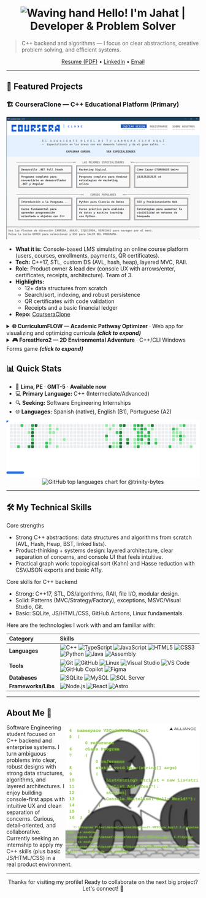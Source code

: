 <!-- markdownlint-disable MD033 -->
<h1 align="center"><img alt="Waving hand" src="https://media.giphy.com/media/hvRJCLFzcasrR4ia7z/giphy.gif" width="35"> Hello! I'm Jahat | Developer & Problem Solver</h1>
<!-- markdownlint-enable MD033 -->

> C++ backend and algorithms — I focus on clear abstractions, creative problem solving, and efficient systems.

<!-- markdownlint-disable MD033 -->
<div align="center">
  <a href=".github/assets/Resume_ES_Jahat_Trinidad.pdf">Resume (PDF)</a>
  •
  <a href="https://www.linkedin.com/in/trinitybytes">LinkedIn</a>
  •
  <a href="mailto:jahatjassiel@outlook.com">Email</a>
</div>
<!-- markdownlint-enable MD033 -->

---

## 🚀 Featured Projects

### 🏗️ CourseraClone — C++ Educational Platform (Primary)

<!-- markdownlint-disable MD033 -->
<div align="center">
  <img src=".github/assets/screenshots/coursera-clone-main.png" alt="CourseraClone console UI main menu" width="640"/>
</div>

- **What it is:** Console-based LMS simulating an online course platform (users, courses, enrollments, payments, QR certificates).
- **Tech:** C++17, STL, custom DS (AVL, hash, heap), layered MVC, RAII.
- **Role:** Product owner & lead dev (console UX with arrows/enter, certificates, receipts, architecture). Team of 3.
- **Highlights:**
  - 12+ data structures from scratch
  - Search/sort, indexing, and robust persistence
  - QR certificates with code validation
  - Receipts and a basic financial ledger
- **Repo:** [CourseraClone](https://github.com/trinity-bytes/CourseraClone)

<details>
  <summary><strong>🌐 CurriculumFLOW — Academic Pathway Optimizer</strong> · Web app for visualizing and optimizing curricula <strong><em>(click to expand)</em></strong></summary>

  <div align="center">
    <img src=".github/assets/screenshots/curriculum-flow-graph.png" alt="CurriculumFLOW curriculum graph visualization" width="640"/>
  </div>

- **What it is:** Visualize prerequisites and generate valid study plans with topological sorting.
- **Tech:** HTML/CSS/JS, Bootstrap 5, Cytoscape.js, Dagre.js.
- **Highlights:** Kahn topo sort + Hasse reduction; CSV/JSON import-export; offline ready.
- **Links:** [Repo](https://github.com/trinity-bytes/CurriculumFLOW) · [Live](https://trinity-bytes.github.io/CurriculumFLOW/)

</details>

<details>
  <summary><strong>🎮 ForestHero2 — 2D Environmental Adventure</strong> · C++/CLI Windows Forms game <strong><em>(click to expand)</em></strong></summary>

  <div align="center">
    <img src=".github/assets/screenshots/forest-hero-gameplay.png" alt="ForestHero2 pixel-art gameplay" width="640"/>
  </div>

- **What it is:** Pixel-art game about protecting and reforesting a forest; resource management and combat.
- **Tech:** C++14, C++/CLI, Windows Forms, System::Drawing; basic audio and persistence.
- **Highlights:** Solid game loop (states/input/timing), reforestation mechanics, UI screens, sound effects/music.
- **Link:** [Repo](https://github.com/trinity-bytes/ForestHero2)

<!-- markdownlint-enable MD033 -->
</details>

## 📊 Quick Stats

- :round_pushpin: **Lima, PE** · **GMT-5** · **Available now**
- :computer: **Primary Language:** C++ (Intermediate/Advanced)
- :mag: **Seeking:** Software Engineering Internships
- :globe_with_meridians: **Languages:** Spanish (native), English (B1), Portuguese (A2)

<!-- markdownlint-disable MD033 -->
<picture>
  <source
    media="(prefers-color-scheme: dark)"
    srcset="images/breakout-dark.svg"
  />
  <source
    media="(prefers-color-scheme: light)"
    srcset="images/breakout-light.svg"
  />
  <img alt="Breakout mini-game SVG (light mode)" src="images/breakout-light.svg" />
</picture>

<div align="center">
  <picture>
  <source media="(prefers-color-scheme: dark)" srcset="https://github-readme-stats.vercel.app/api/top-langs/?username=trinity-bytes&theme=catppuccin_mocha&hide_border=false&include_all_commits=true&count_private=true&layout=compact&cache_seconds=7200" />
  <source media="(prefers-color-scheme: light)" srcset="https://github-readme-stats.vercel.app/api/top-langs/?username=trinity-bytes&theme=catppuccin_latte&hide_border=false&include_all_commits=true&count_private=true&layout=compact&cache_seconds=7200" />
  <img alt="GitHub top languages chart for @trinity-bytes" src="https://github-readme-stats.vercel.app/api/top-langs/?username=trinity-bytes&theme=catppuccin_latte&hide_border=false&include_all_commits=true&count_private=true&layout=compact&cache_seconds=7200" />
  </picture>
</div>
<!-- markdownlint-enable MD033 -->

---

## 🛠️ My Technical Skills

Core strengths

- Strong C++ abstractions: data structures and algorithms from scratch (AVL, Hash, Heap, BST, linked lists).
- Product-thinking + systems design: layered architecture, clear separation of concerns, and console UI that feels intuitive.
- Practical graph work: topological sort (Kahn) and Hasse reduction with CSV/JSON exports and basic A11y.

Core skills for C++ backend

- Strong: C++17, STL, DS/algorithms, RAII, file I/O, modular design.
- Solid: Patterns (MVC/Strategy/Factory), exceptions, MSVC/Visual Studio, Git.
- Basic: SQLite, JS/HTML/CSS, GitHub Actions, Linux fundamentals.

Here are the technologies I work with and am familiar with:

| Category            | Skills                                                                                                                                                                                                                                                                                                                                                                                                                                                                                                                                                                                                                                                                                                                                                                                                                                                                    |
| :------------------ | :------------------------------------------------------------------------------------------------------------------------------------------------------------------------------------------------------------------------------------------------------------------------------------------------------------------------------------------------------------------------------------------------------------------------------------------------------------------------------------------------------------------------------------------------------------------------------------------------------------------------------------------------------------------------------------------------------------------------------------------------------------------------------------------------------------------------------------------------------------------------ |
| **Languages**       | ![C++](https://img.shields.io/badge/-C++-00599C?style=for-the-badge&logo=cplusplus&logoColor=white) ![TypeScript](https://img.shields.io/badge/-TypeScript-3178C6?style=for-the-badge&logo=typescript&logoColor=white) ![JavaScript](https://img.shields.io/badge/-JavaScript-F7DF1E?style=for-the-badge&logo=javascript&logoColor=black) ![HTML5](https://img.shields.io/badge/-HTML5-E34F26?style=for-the-badge&logo=html5&logoColor=white) ![CSS3](https://img.shields.io/badge/-CSS3-1572B6?style=for-the-badge&logo=css3&logoColor=white) ![Python](https://img.shields.io/badge/-Python-3776AB?style=for-the-badge&logo=python&logoColor=white) ![Java](https://img.shields.io/badge/-Java-007396?style=for-the-badge&logo=java&logoColor=white) ![Assembly](https://img.shields.io/badge/-Assembly-654FF0?style=for-the-badge&logo=assemblyscript&logoColor=white) |
| **Tools**           | ![Git](https://img.shields.io/badge/-Git-F05032?style=for-the-badge&logo=git&logoColor=white) ![GitHub](https://img.shields.io/badge/-GitHub-181717?style=for-the-badge&logo=github&logoColor=white) ![Linux](https://img.shields.io/badge/-Linux-FCC624?style=for-the-badge&logo=linux&logoColor=black) ![Visual Studio](https://img.shields.io/badge/-Visual%20Studio-5C2D91?style=for-the-badge&logo=visualstudio&logoColor=white) ![VS Code](https://img.shields.io/badge/-VS%20Code-007ACC?style=for-the-badge&logo=visualstudiocode&logoColor=white) ![GitHub Copilot](https://img.shields.io/badge/-GitHub%20Copilot-000000?style=for-the-badge&logo=githubcopilot&logoColor=white) ![Figma](https://img.shields.io/badge/-Figma-F24E1E?style=for-the-badge&logo=figma&logoColor=white)                                                                            |
| **Databases**       | ![SQLite](https://img.shields.io/badge/-SQLite-003B57?style=for-the-badge&logo=sqlite&logoColor=white) ![MySQL](https://img.shields.io/badge/-MySQL-4479A1?style=for-the-badge&logo=mysql&logoColor=white) ![SQL Server](https://img.shields.io/badge/-SQL%20Server-CC2927?style=for-the-badge&logo=microsoftsqlserver&logoColor=white)                                                                                                                                                                                                                                                                                                                                                                                                                                                                                                                                   |
| **Frameworks/Libs** | ![Node.js](https://img.shields.io/badge/-Node.js-339933?style=for-the-badge&logo=nodedotjs&logoColor=white) ![React](https://img.shields.io/badge/-React-61DAFB?style=for-the-badge&logo=react&logoColor=black) ![Astro](https://img.shields.io/badge/-Astro-0C1222?style=for-the-badge&logo=astro&logoColor=white)                                                                                                                                                                                                                                                                                                                                                                                                                                                                                                                                                       |

---

## About Me 🎯

<!-- markdownlint-disable MD033 -->
<picture>
  <source media="(prefers-color-scheme: dark)" srcset=".github/assets/gifs/about-me-coding-dark.gif" />
  <source media="(prefers-color-scheme: light)" srcset=".github/assets/gifs/about-me-coding-light.gif" />
  <img align="right" alt="Animated illustration of a person coding at a desk (looping GIF)" width="350" src=".github/assets/gifs/about-me-coding-light.gif" />
</picture>
<!-- markdownlint-enable MD033 -->

Software Engineering student focused on C++ backend and enterprise systems. I turn ambiguous problems into clear, robust designs with strong data structures, algorithms, and layered architectures. I enjoy building console-first apps with intuitive UX and clean separation of concerns. Curious, detail‑oriented, and collaborative. Currently seeking an internship to apply my C++ skills (plus basic JS/HTML/CSS) in a real product environment.

---

<!-- markdownlint-disable MD033 -->
<div align="center">
Thanks for visiting my profile! Ready to collaborate on the next big project? Let's connect! 🚀
</div>
<!-- markdownlint-enable MD033 -->
